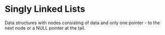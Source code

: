 # Singly Linked Lists

Data structures with nodes consisting of data and only one pointer - to the next node or a NULL pointer at the tail.
